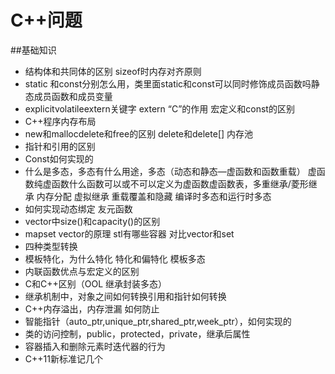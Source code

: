 # C++问题

##基础知识
* 结构体和共同体的区别   sizeof时内存对齐原则
* static 和const分别怎么用，类里面static和const可以同时修饰成员函数吗静态成员函数和成员变量
* explicitvolatileextern关键字  extern “C”的作用   宏定义和const的区别
* C++程序内存布局  
* new和mallocdelete和free的区别  delete和delete[]       内存池
* 指针和引用的区别
* Const如何实现的
* 什么是多态，多态有什么用途，多态（动态和静态—虚函数和函数重载） 虚函数纯虚函数什么函数可以或不可以定义为虚函数虚函数表，多重继承/菱形继承 内存分配 虚拟继承   重载覆盖和隐藏   编译时多态和运行时多态
*  如何实现动态绑定   友元函数
* vector中size()和capacity()的区别
* mapset vector的原理  stl有哪些容器 对比vector和set
* 四种类型转换
* 模板特化，为什么特化     特化和偏特化  模板多态     
* 内联函数优点与宏定义的区别
* C和C++区别（OOL 继承封装多态）
* 继承机制中，对象之间如何转换引用和指针如何转换
* C++内存溢出，内存泄漏   如何防止
* 智能指针（auto_ptr,unique_ptr,shared_ptr,week_ptr），如何实现的
* 类的访问控制，public，protected，private，继承后属性
* 容器插入和删除元素时迭代器的行为
* C++11新标准记几个


